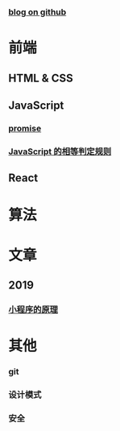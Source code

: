 ### [blog on github](https://github.com/zgw0/blog)
# 前端

## HTML & CSS

## JavaScript

### [promise](./JavaScript/promise.md)
### [JavaScript 的相等判定规则](./JavaScript/===和==判定步骤.md)

## React


# 算法

# 文章
## 2019
### [小程序的原理]()


# 其他
### git
### 设计模式
### 安全